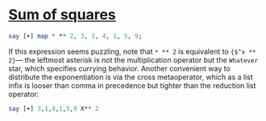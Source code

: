 [1]: http://rosettacode.org/wiki/Sum_of_squares

# [Sum of squares][1]

```perl
say [+] map * ** 2, 3, 1, 4, 1, 5, 9;
```


If this expression seems puzzling, note that `* ** 2` is equivalent to `{$^x ** 2}`— the leftmost asterisk is not the multiplication operator but the `Whatever` star, which specifies currying behavior.
Another convenient way to distribute the exponentiation is via the cross metaoperator, which
as a list infix is looser than comma in precedence but tighter than the reduction list operator:

```perl
say [+] 3,1,4,1,5,9 X** 2
```